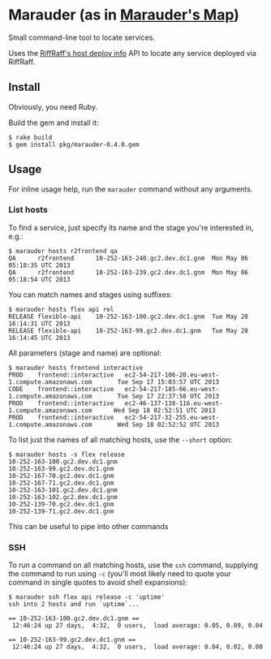 # Marauder (as in [Marauder's Map](http://harrypotter.wikia.com/wiki/Marauder's_Map))

Small command-line tool to locate services.

Uses the [RiffRaff's host deploy info](https://riffraff.gutools.co.uk/deployinfo/hosts)
API to locate any service deployed via RiffRaff.

## Install

Obviously, you need Ruby.

Build the gem and install it:

```
$ rake build
$ gem install pkg/marauder-0.4.0.gem
```

## Usage

For inline usage help, run the `marauder` command without any arguments.

### List hosts

To find a service, just specify its name and the stage you're interested in, e.g.:

```
$ marauder hosts r2frontend qa
QA      r2frontend      10-252-163-240.gc2.dev.dc1.gnm  Mon May 06 05:18:35 UTC 2013
QA      r2frontend      10-252-163-239.gc2.dev.dc1.gnm  Mon May 06 05:18:54 UTC 2013
```

You can match names and stages using suffixes:

```
$ marauder hosts flex api rel
RELEASE flexible-api    10-252-163-100.gc2.dev.dc1.gnm  Tue May 28 16:14:31 UTC 2013
RELEASE flexible-api    10-252-163-99.gc2.dev.dc1.gnm   Tue May 28 16:14:45 UTC 2013
```

All parameters (stage and name) are optional:

```
$ marauder hosts frontend interactive
PROD    frontend::interactive   ec2-54-217-106-20.eu-west-1.compute.amazonaws.com       Tue Sep 17 15:03:57 UTC 2013
CODE    frontend::interactive   ec2-54-217-185-66.eu-west-1.compute.amazonaws.com       Tue Sep 17 22:37:58 UTC 2013
PROD    frontend::interactive   ec2-46-137-138-116.eu-west-1.compute.amazonaws.com      Wed Sep 18 02:52:51 UTC 2013
PROD    frontend::interactive   ec2-54-217-32-255.eu-west-1.compute.amazonaws.com       Wed Sep 18 02:52:52 UTC 2013
```

To list just the names of all matching hosts, use the `--short` option:

```
$ marauder hosts -s flex release
10-252-163-100.gc2.dev.dc1.gnm
10-252-163-99.gc2.dev.dc1.gnm
10-252-167-70.gc2.dev.dc1.gnm
10-252-167-71.gc2.dev.dc1.gnm
10-252-163-101.gc2.dev.dc1.gnm
10-252-163-102.gc2.dev.dc1.gnm
10-252-139-70.gc2.dev.dc1.gnm
10-252-139-71.gc2.dev.dc1.gnm
```

This can be useful to pipe into other commands


### SSH

To run a command on all matching hosts, use the `ssh` command, supplying the command to run using `-c` (you'll most likely need to quote your command in single quotes to avoid shell expansions):

```
$ marauder ssh flex api release -c 'uptime'
ssh into 2 hosts and run `uptime`...

== 10-252-163-100.gc2.dev.dc1.gnm ==
 12:46:24 up 27 days,  4:32,  0 users,  load average: 0.05, 0.09, 0.04

== 10-252-163-99.gc2.dev.dc1.gnm ==
 12:46:24 up 27 days,  4:32,  0 users,  load average: 0.04, 0.02, 0.00
```
